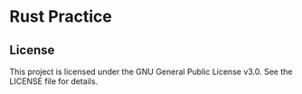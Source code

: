 # Rust Practice


## License

This project is licensed under the GNU General Public License v3.0. See the LICENSE file for details.
